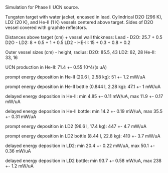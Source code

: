 Simulation for Phase II UCN source.

Tungsten target with water jacket, encased in lead.
Cylindrical D2O (296 K), LD2 (20 K), and He-II (1 K) vessels centered above target.
Sides of D2O vessel covered with graphite reflectors.

Distances above target (cm) + vessel wall thickness:
Lead - D2O: 25.7 + 0.5
D2O - LD2: 8 + 0.5 + 1 + 0.5
LD2 - HE-II: 15 + 0.3 + 0.8 + 0.2

Outer vessel sizes (cm) - height, radius:
D2O: 85.5, 43
LD2: 62, 28
He-II: 33, 16

UCN production in He-II:
71.4 +- 0.55 10^4/(s uA)

prompt energy deposition in He-II (20.6 l, 2.58 kg):
51 +- 1.2 mW/uA

prompt energy deposition in He-II bottle (0.844 l, 2.28 kg):
47.1 +- 1 mW/uA

delayed energy deposition in He-II:
min 4.85 +- 0.11 mW/uA, max 11.9 +- 0.17 mW/uA

delayed energy deposition in He-II bottle:
min 14.2 +- 0.19 mW/uA, max 35.5 +- 0.31 mW/uA

prompt energy deposition in LD2 (96.6 l, 17.4 kg):
447 +- 4.7 mW/uA

prompt energy deposition in LD2 bottle (8.44 l, 22.8 kg):
410 +- 3.7 mW/uA

delayed energy deposition in LD2:
min 20.4 +- 0.22 mW/uA, max 50.1 +- 0.36 mW/uA

delayed energy deposition in LD2 bottle:
min 93.7 +- 0.58 mW/uA, max 238 +- 1.2 mW/uA

